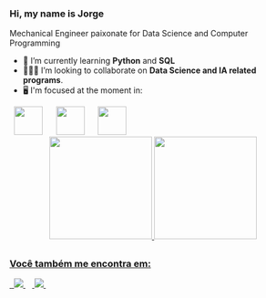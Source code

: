 ### Hi, my name is Jorge
Mechanical Engineer paixonate for Data Science and Computer Programming



- 🌱 I’m currently learning **Python** and **SQL**
- 👨🏾‍💻 I’m looking to collaborate on **Data Science and IA related programs**.
- 🖥️ I'm focused at the moment in:

<div displa="inline">
&nbsp;&nbsp;<img width='50' height='50' src="https://cdn.jsdelivr.net/gh/devicons/devicon/icons/python/python-original-wordmark.svg" /> &nbsp;&nbsp;
&nbsp;&nbsp;<img width='50' height='50' src="https://cdn.jsdelivr.net/gh/devicons/devicon/icons/mysql/mysql-original-wordmark.svg" /> &nbsp;&nbsp;
&nbsp;&nbsp;<img width='50' height='50' src="https://cdn.jsdelivr.net/gh/devicons/devicon/icons/r/r-original.svg" /> &nbsp;&nbsp;
          
</div>

<div align="center">
<a href="https://linktr.ee/jorgemdj">
  <img height="180em" src="https://github-readme-stats.vercel.app/api?username=jorgemdj&show_icons=true&theme=dark"/>
  <img height="180em" src="https://github-readme-stats.vercel.app/api/top-langs/?username=jorgemdj&layout=compact&langs_count=7&theme=dark"/>
</div>

## 


### Você também me encontra em:
&nbsp;<a href="https://www.linkedin.com/in/jorge-manoel/">
  <img src="https://img.shields.io/badge/linkedin-%230077B5.svg?style=for-the-badge&logo=linkedin&logoColor=white">
</a>&nbsp;
&nbsp;<a href="https://www.instagram.com/jorgedrumondjr/">
  <img src="https://img.shields.io/badge/Instagram-%23E4405F.svg?style=for-the-badge&logo=Instagram&logoColor=white">
</a>&nbsp;
